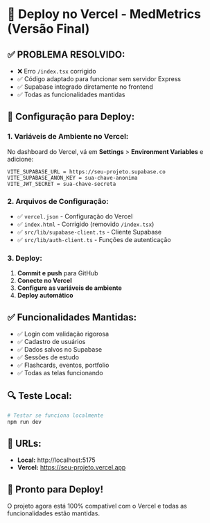 # 🚀 Deploy no Vercel - MedMetrics (Versão Final)

## ✅ **PROBLEMA RESOLVIDO:**
- ❌ Erro `/index.tsx` corrigido
- ✅ Código adaptado para funcionar sem servidor Express
- ✅ Supabase integrado diretamente no frontend
- ✅ Todas as funcionalidades mantidas

## **🔧 Configuração para Deploy:**

### **1. Variáveis de Ambiente no Vercel:**
No dashboard do Vercel, vá em **Settings** > **Environment Variables** e adicione:

```
VITE_SUPABASE_URL = https://seu-projeto.supabase.co
VITE_SUPABASE_ANON_KEY = sua-chave-anonima
VITE_JWT_SECRET = sua-chave-secreta
```

### **2. Arquivos de Configuração:**
- ✅ `vercel.json` - Configuração do Vercel
- ✅ `index.html` - Corrigido (removido `/index.tsx`)
- ✅ `src/lib/supabase-client.ts` - Cliente Supabase
- ✅ `src/lib/auth-client.ts` - Funções de autenticação

### **3. Deploy:**
1. **Commit e push** para GitHub
2. **Conecte no Vercel**
3. **Configure as variáveis de ambiente**
4. **Deploy automático**

## **✅ Funcionalidades Mantidas:**
- ✅ Login com validação rigorosa
- ✅ Cadastro de usuários
- ✅ Dados salvos no Supabase
- ✅ Sessões de estudo
- ✅ Flashcards, eventos, portfolio
- ✅ Todas as telas funcionando

## **🔍 Teste Local:**
```bash
# Testar se funciona localmente
npm run dev
```

## **📱 URLs:**
- **Local:** http://localhost:5175
- **Vercel:** https://seu-projeto.vercel.app

## **🎉 Pronto para Deploy!**
O projeto agora está 100% compatível com o Vercel e todas as funcionalidades estão mantidas.
